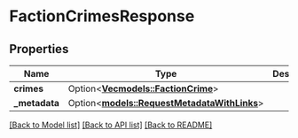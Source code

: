 # FactionCrimesResponse

## Properties

Name | Type | Description | Notes
------------ | ------------- | ------------- | -------------
**crimes** | Option<[**Vec<models::FactionCrime>**](FactionCrime.md)> |  | [optional]
**_metadata** | Option<[**models::RequestMetadataWithLinks**](RequestMetadataWithLinks.md)> |  | [optional]

[[Back to Model list]](../README.md#documentation-for-models) [[Back to API list]](../README.md#documentation-for-api-endpoints) [[Back to README]](../README.md)


